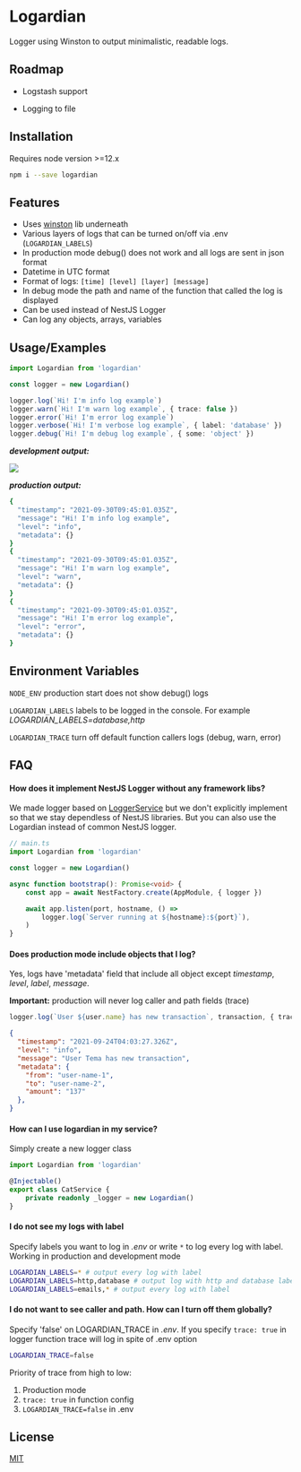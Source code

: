 # Logardian

Logger using Winston to output minimalistic, readable logs.


## Roadmap

- Logstash support

- Logging to file

  
## Installation

Requires node version >=12.х

```bash
npm i --save logardian
```
    
## Features

- Uses [winston](https://github.com/winstonjs/winston) lib underneath
- Various layers of logs that can be turned on/off via .env (`LOGARDIAN_LABELS`)
- In production mode debug() does not work and all logs are sent in json format
- Datetime in UTC format
- Format of logs: `[time] [level] [layer] [message]`
- In debug mode the path and name of the function that called the log is displayed
- Can be used instead of NestJS Logger
- Can log any objects, arrays, variables

  
## Usage/Examples



```ts
import Logardian from 'logardian'

const logger = new Logardian()

logger.log(`Hi! I'm info log example`)
logger.warn(`Hi! I'm warn log example`, { trace: false })
logger.error(`Hi! I'm error log example`)
logger.verbose(`Hi! I'm verbose log example`, { label: 'database' })
logger.debug(`Hi! I'm debug log example`, { some: 'object' })
```

***development output:***

![](https://i.ibb.co/y63BtzS/image.png)


***production output:***

```bash
{
  "timestamp": "2021-09-30T09:45:01.035Z",
  "message": "Hi! I'm info log example",
  "level": "info",
  "metadata": {}
}
{
  "timestamp": "2021-09-30T09:45:01.035Z",
  "message": "Hi! I'm warn log example",
  "level": "warn",
  "metadata": {}
}
{
  "timestamp": "2021-09-30T09:45:01.035Z",
  "message": "Hi! I'm error log example",
  "level": "error",
  "metadata": {}
}
```

## Environment Variables

`NODE_ENV` production start does not show debug() logs

`LOGARDIAN_LABELS` labels to be logged in the console. For example *LOGARDIAN_LABELS=database,http*

`LOGARDIAN_TRACE` turn off default function callers logs (debug, warn, error)

  
## FAQ

#### How does it implement NestJS Logger without any framework libs?

We made logger based on [LoggerService](https://github.com/nestjs/nest/blob/master/packages/common/services/logger.service.ts) but we don't explicitly implement so that we stay dependless of NestJS libraries. But you can also use the Logardian instead of common NestJS logger.

```ts
// main.ts
import Logardian from 'logardian'

const logger = new Logardian()

async function bootstrap(): Promise<void> {
    const app = await NestFactory.create(AppModule, { logger })

    await app.listen(port, hostname, () =>
        logger.log(`Server running at ${hostname}:${port}`),
    )
}
```

#### Does production mode include objects that I log?

Yes, logs have 'metadata' field that include all object except 
*timestamp*, *level*, *label*, *message*.

**Important:** production will never log caller and path fields (trace)

```ts
logger.log(`User ${user.name} has new transaction`, transaction, { trace: true })
```
```json
{
  "timestamp": "2021-09-24T04:03:27.326Z",
  "level": "info",
  "message": "User Tema has new transaction",
  "metadata": {
    "from": "user-name-1",
    "to": "user-name-2",
    "amount": "137"
  },
}
```

#### How can I use logardian in my service?

Simply create a new logger class

```ts
import Logardian from 'logardian'

@Injectable()
export class CatService {
    private readonly _logger = new Logardian()
}
```

#### I do not see my logs with label

Specify labels you want to log in *.env* or write `*` to log every log with label. 
Working in production and development mode

```bash
LOGARDIAN_LABELS=* # output every log with label
LOGARDIAN_LABELS=http,database # output log with http and database labels
LOGARDIAN_LABELS=emails,* # output every log with label
```

#### I do not want to see caller and path. How can I turn off them globally?

Specify 'false' on LOGARDIAN_TRACE in *.env*. If you specify `trace: true` in logger function trace will log in spite of .env option

```bash
LOGARDIAN_TRACE=false
```

Priority of trace from high to low:

1. Production mode
2. `trace: true` in function config
3. `LOGARDIAN_TRACE=false` in .env



## License

[MIT](https://github.com/i-link-pro-team/logardian/blob/main/LICENSE)

  